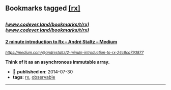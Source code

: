 ## Bookmarks tagged [[rx]](https://www.codever.land/search?q=[rx])

_<sup><sup>[www.codever.land/bookmarks/t/rx](www.codever.land/bookmarks/t/rx)</sup></sup>_
---
#### [2 minute introduction to Rx – André Staltz – Medium](https://medium.com/@andrestaltz/2-minute-introduction-to-rx-24c8ca793877)
_<sup>https://medium.com/@andrestaltz/2-minute-introduction-to-rx-24c8ca793877</sup>_

**Think of it as an asynchronous immutable array.**
* :calendar: **published on**: 2014-07-30
* **tags**: [rx](../tagged/rx.md), [observable](../tagged/observable.md)
---
